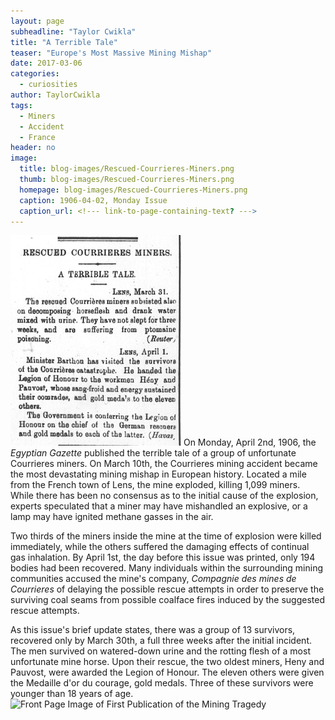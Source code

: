 ```yaml
---
layout: page
subheadline: "Taylor Cwikla"
title: "A Terrible Tale"
teaser: "Europe's Most Massive Mining Mishap"
date: 2017-03-06
categories:
  - curiosities
author: TaylorCwikla
tags:
  - Miners
  - Accident
  - France
header: no
image:
  title: blog-images/Rescued-Courrieres-Miners.png
  thumb: blog-images/Rescued-Courrieres-Miners.png
  homepage: blog-images/Rescued-Courrieres-Miners.png
  caption: 1906-04-02, Monday Issue
  caption_url: <!--- link-to-page-containing-text? --->
---
```

![Newspaper Clipping of Rescued Courrier Miners](Rescued-Courrieres-Miners.png)
On Monday, April 2nd, 1906, the _Egyptian Gazette_ published the terrible tale of a group of unfortunate Courrieres miners. On March 10th, the Courrieres mining accident became the most devastating mining mishap in European history. Located a mile from the French town of Lens, the mine exploded, killing 1,099 miners. While there has been no consensus as to the initial cause of the explosion, experts speculated that a miner may have mishandled an explosive, or a lamp may have ignited methane gasses in the air.

Two thirds of the miners inside the mine at the time of explosion were killed immediately, while the others suffered the damaging effects of continual gas inhalation. By April 1st, the day before this issue was printed, only 194 bodies had been recovered. Many individuals within the surrounding mining communities accused the mine's company, _Compagnie des mines de Courrieres_ of delaying the possible rescue attempts in order to preserve the surviving coal seams from possible coalface fires induced by the suggested rescue attempts.  

As this issue's brief update states, there was a group of 13 survivors, recovered only by March 30th, a full three weeks after the initial incident. The men survived on watered-down urine and the rotting flesh of a most unfortunate mine horse. Upon their rescue, the two oldest miners, Heny and Pauvost, were awarded the Legion of Honour. The eleven others were given the Medaille d'or du courage, gold medals. Three of these survivors were younger than 18 years of age.
![Front Page Image of First Publication of the Mining Tragedy](Mines-de-Courrieres)
[](http://www.history.com/this-day-in-history/mine-explosion-kills-1060-in-france)
[](http://www.mineaccidents.com.au/mine-accident/162/courrieres-mine-disaster-1906)
[](https://seanmunger.com/2014/03/10/fire-in-the-dark-the-astonishing-story-of-the-courrieres-mine-disaster/)
